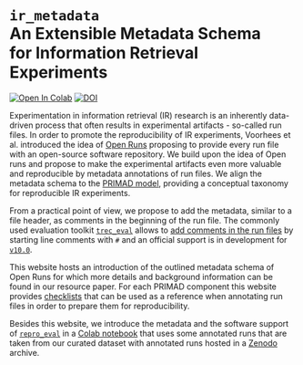 # `ir_metadata` <br> An Extensible Metadata Schema <br> for Information Retrieval Experiments

[![Open In Colab](https://colab.research.google.com/assets/colab-badge.svg)](https://colab.research.google.com/github/irgroup/ir_metadata/blob/master/resources/demo.ipynb)
[![DOI](https://zenodo.org/badge/DOI/10.5281/zenodo.5997491.svg)](https://doi.org/10.5281/zenodo.5997491)

Experimentation in information retrieval (IR) research is an inherently data-driven process that often results in experimental artifacts - so-called run files. In order to promote the reproducibility of IR experiments, Voorhees et al. introduced the idea of [Open Runs](http://research.nii.ac.jp/ntcir/workshop/OnlineProceedings12/pdf/evia/04-EVIA2016-VoorheesE.pdf) proposing to provide every run file with an open-source software repository. We build upon the idea of Open runs and propose to make the experimental artifacts even more valuable and reproducible by metadata annotations of run files.  We align the metadata schema to the [PRIMAD model](https://sigir.org/files/forum/2016J/p068.pdf), providing a conceptual taxonomy for reproducible IR experiments.

From a practical point of view, we propose to add the metadata, similar to a file header, as comments in the beginning of the run file. The commonly used evaluation toolkit [`trec_eval`](https://github.com/usnistgov/trec_eval) allows to [add comments in the run files](https://github.com/usnistgov/trec_eval/issues/20) by starting line comments with `#` and an official support is in development for [`v10.0`](https://github.com/usnistgov/trec_eval/tree/version-10.0-dev).

This website hosts an introduction of the outlined metadata schema of Open Runs for which more details and background information can be found in our resource paper. For each PRIMAD component this website provides [checklists](metadata/overview) that can be used as a reference when annotating run files in order to prepare them for reproducibility.

Besides this website, we introduce the metadata and the software support of [`repro_eval`](https://github.com/irgroup/repro_eval) in a [Colab notebook](https://colab.research.google.com/github/irgroup/ir_metadata/blob/master/resources/demo.ipynb) that uses some annotated runs that are taken from our curated dataset with annotated runs hosted in a [Zenodo](https://doi.org/10.5281/zenodo.5997491) archive.